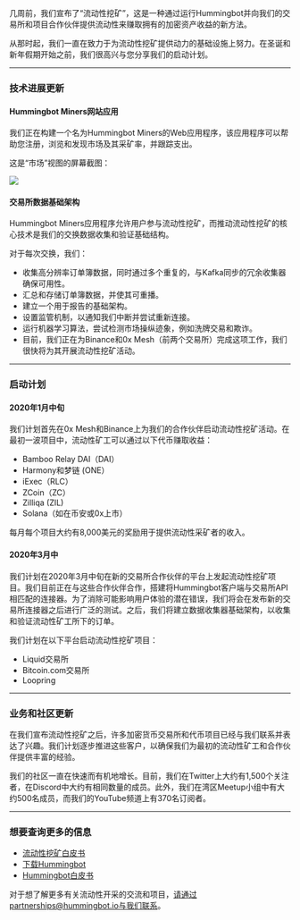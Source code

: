 几周前，我们宣布了“流动性挖矿”，这是一种通过运行Hummingbot并向我们的交易所和项目合作伙伴提供流动性来赚取拥有的加密资产收益的新方法。

从那时起，我们一直在致力于为流动性挖矿提供动力的基础设施上努力。在圣诞和新年假期开始之前，我们很高兴与您分享我们的启动计划。

---
### 技术进展更新

#### Hummingbot Miners网站应用

我们正在构建一个名为Hummingbot Miners的Web应用程序，该应用程序可以帮助您注册，浏览和发现市场及其采矿率，并跟踪支出。

这是“市场”视图的屏幕截图：

![](https://hummingbot.io/static/23d4de9c8fa0003a1b604dc60ca12c88/ed7b0/ux.png)

#### 交易所数据基础架构

Hummingbot Miners应用程序允许用户参与流动性挖矿，而推动流动性挖矿的核心技术是我们的交换数据收集和验证基础结构。

对于每次交换，我们：

- 收集高分辨率订单簿数据，同时通过多个重复的，与Kafka同步的冗余收集器确保可用性。
- 汇总和存储订单簿数据，并使其可重播。
- 建立一个用于报告的基础架构。
- 设置监管机制，以通知我们中断并尝试重新连接。
- 运行机器学习算法，尝试检测市场操纵迹象，例如洗牌交易和欺诈。
- 目前，我们正在为Binance和0x Mesh（前两个交易所）完成这项工作，我们很快将为其开展流动性挖矿活动。

---
### 启动计划

#### 2020年1月中旬

我们计划首先在0x Mesh和Binance上为我们的合作伙伴启动流动性挖矿活动。在最初一波项目中，流动性矿工可以通过以下代币赚取收益：

- Bamboo Relay DAI（DAI）
- Harmony和梦链 (ONE）
- iExec（RLC）
- ZCoin（ZC）
- Zilliqa (ZIL)
- Solana（如在币安或0x上市）

每月每个项目大约有8,000美元的奖励用于提供流动性采矿者的收入。

#### 2020年3月中

我们计划在2020年3月中旬在新的交易所合作伙伴的平台上发起流动性挖矿项目。我们目前正在与这些合作伙伴合作，搭建将Hummingbot客户端与交易所API相匹配的连接器。为了消除可能影响用户体验的潜在错误，我们将会在发布新的交易所连接器之后进行广泛的测试。之后，我们将建立数据收集器基础架构，以收集和验证流动性矿工所下的订单。

我们计划在以下平台启动流动性挖矿项目：

- Liquid交易所
- Bitcoin.com交易所
- Loopring

---
### 业务和社区更新

在我们宣布流动性挖矿之后，许多加密货币交易所和代币项目已经与我们联系并表达了兴趣。我们计划逐步推进这些客户，以确保我们为最初的流动性矿工和合作伙伴提供丰富的经验。

我们的社区一直在快速而有机地增长。目前，我们在Twitter上大约有1,500个关注者，在Discord中大约有相同数量的成员。此外，我们在湾区Meetup小组中有大约500名成员，而我们的YouTube频道上有370名订阅者。

---
### 想要查询更多的信息

- [流动性挖矿白皮书](bit.ly/liquiditymining)
- [下载Hummingbot](https://hummingbot.io/download/)
- [Hummingbot白皮书](https://hummingbot.io/whitepaper.pdf)

对于想了解更多有关流动性开采的交流和项目，请通过partnerships@hummingbot.io与我们联系。



